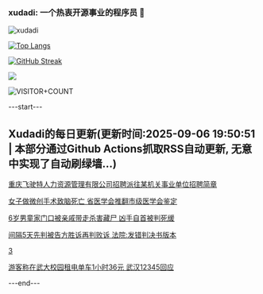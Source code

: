 ### xudadi: 一个热衷开源事业的程序员 👋

![xudadi](https://github-readme-stats-git-masterorgs-github-readme-stats-team.vercel.app/api?username=xudadi)

[![Top Langs](https://github-readme-stats.vercel.app/api/top-langs/?username=xudadi)](https://github.com/anuraghazra/github-readme-stats)

[![GitHub Streak](https://streak-stats.demolab.com?user=xudadi&locale=zh_Hans)](https://git.io/streak-stats)

![](https://raw.githubusercontent.com/xudadi/xudadi/main/assets/github-contribution-grid-snake.svg)

![VISITOR+COUNT](https://komarev.com/ghpvc/?username=xudadi&label=VISITOR+COUNT)


---start---

## Xudadi的每日更新(更新时间:2025-09-06 19:50:51 | 本部分通过Github Actions抓取RSS自动更新, 无意中实现了自动刷绿墙...)

[重庆飞驶特人力资源管理有限公司招聘派往某机关事业单位招聘简章](https://www.gongkaoleida.com/article/2606104)

[女子做微创手术致脑死亡 省医学会推翻市级医学会鉴定](https://m.163.com/news/article/K8NLUOF4053469LG.html)

[6岁男童家门口被亲戚带走杀害藏尸 凶手自首被判死缓](https://m.163.com/news/article/K8NJUI8H0534P59R.html)

[间隔5天先判被告方胜诉再判败诉 法院:发错判决书版本](https://m.163.com/news/article/K8NFP80205561G0D.html)

[3](https://m.163.com/touch/news/sub/domestic)

[游客称在武大校园租电单车1小时36元 武汉12345回应](https://m.163.com/news/article/K8N9PN7B05561G0D.html)

---end---
